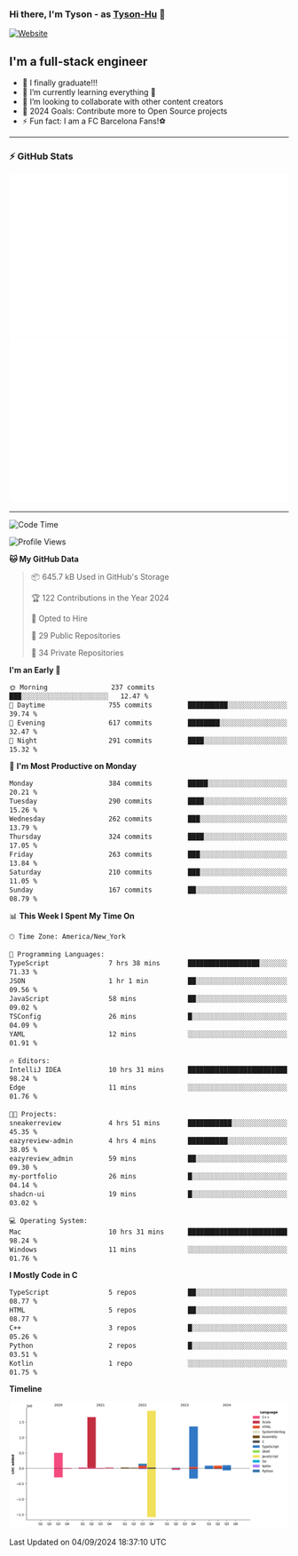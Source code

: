 ### Hi there, I'm Tyson - as [Tyson-Hu][website] 👋

[![Website](https://img.shields.io/website?label=Tianzhe.me&style=for-the-badge&url=https%3A%2F%2Ftianzhe.me)](https://tianzhe.me)


## I'm a full-stack engineer

- 🔭 I finally graduate!!!
- 🌱 I’m currently learning everything 🤣
- 👯 I’m looking to collaborate with other content creators
- 🥅 2024 Goals: Contribute more to Open Source projects
- ⚡ Fun fact: I am a FC Barcelona Fans!⚽️

---

### ⚡️ GitHub Stats
![](https://raw.githubusercontent.com/Tyson-Hu/github-stats-card/master/generated/overview.svg)
![](https://raw.githubusercontent.com/Tyson-Hu/github-stats-card/master/generated/languages.svg)

---

<!--START_SECTION:waka-->
![Code Time](http://img.shields.io/badge/Code%20Time-223%20hrs%2042%20mins-blue)

![Profile Views](http://img.shields.io/badge/Profile%20Views-0-blue)

**🐱 My GitHub Data** 

> 📦 645.7 kB Used in GitHub's Storage 
 > 
> 🏆 122 Contributions in the Year 2024
 > 
> 💼 Opted to Hire
 > 
> 📜 29 Public Repositories 
 > 
> 🔑 34 Private Repositories 
 > 
**I'm an Early 🐤** 

```text
🌞 Morning                237 commits         ███░░░░░░░░░░░░░░░░░░░░░░   12.47 % 
🌆 Daytime                755 commits         ██████████░░░░░░░░░░░░░░░   39.74 % 
🌃 Evening                617 commits         ████████░░░░░░░░░░░░░░░░░   32.47 % 
🌙 Night                  291 commits         ████░░░░░░░░░░░░░░░░░░░░░   15.32 % 
```
📅 **I'm Most Productive on Monday** 

```text
Monday                   384 commits         █████░░░░░░░░░░░░░░░░░░░░   20.21 % 
Tuesday                  290 commits         ████░░░░░░░░░░░░░░░░░░░░░   15.26 % 
Wednesday                262 commits         ███░░░░░░░░░░░░░░░░░░░░░░   13.79 % 
Thursday                 324 commits         ████░░░░░░░░░░░░░░░░░░░░░   17.05 % 
Friday                   263 commits         ███░░░░░░░░░░░░░░░░░░░░░░   13.84 % 
Saturday                 210 commits         ███░░░░░░░░░░░░░░░░░░░░░░   11.05 % 
Sunday                   167 commits         ██░░░░░░░░░░░░░░░░░░░░░░░   08.79 % 
```


📊 **This Week I Spent My Time On** 

```text
🕑︎ Time Zone: America/New_York

💬 Programming Languages: 
TypeScript               7 hrs 38 mins       ██████████████████░░░░░░░   71.33 % 
JSON                     1 hr 1 min          ██░░░░░░░░░░░░░░░░░░░░░░░   09.56 % 
JavaScript               58 mins             ██░░░░░░░░░░░░░░░░░░░░░░░   09.02 % 
TSConfig                 26 mins             █░░░░░░░░░░░░░░░░░░░░░░░░   04.09 % 
YAML                     12 mins             ░░░░░░░░░░░░░░░░░░░░░░░░░   01.91 % 

🔥 Editors: 
IntelliJ IDEA            10 hrs 31 mins      █████████████████████████   98.24 % 
Edge                     11 mins             ░░░░░░░░░░░░░░░░░░░░░░░░░   01.76 % 

🐱‍💻 Projects: 
sneakerreview            4 hrs 51 mins       ███████████░░░░░░░░░░░░░░   45.35 % 
eazyreview-admin         4 hrs 4 mins        ██████████░░░░░░░░░░░░░░░   38.05 % 
eazyreview_admin         59 mins             ██░░░░░░░░░░░░░░░░░░░░░░░   09.30 % 
my-portfolio             26 mins             █░░░░░░░░░░░░░░░░░░░░░░░░   04.14 % 
shadcn-ui                19 mins             █░░░░░░░░░░░░░░░░░░░░░░░░   03.02 % 

💻 Operating System: 
Mac                      10 hrs 31 mins      █████████████████████████   98.24 % 
Windows                  11 mins             ░░░░░░░░░░░░░░░░░░░░░░░░░   01.76 % 
```

**I Mostly Code in C** 

```text
TypeScript               5 repos             ██░░░░░░░░░░░░░░░░░░░░░░░   08.77 % 
HTML                     5 repos             ██░░░░░░░░░░░░░░░░░░░░░░░   08.77 % 
C++                      3 repos             █░░░░░░░░░░░░░░░░░░░░░░░░   05.26 % 
Python                   2 repos             █░░░░░░░░░░░░░░░░░░░░░░░░   03.51 % 
Kotlin                   1 repo              ░░░░░░░░░░░░░░░░░░░░░░░░░   01.75 % 
```



**Timeline**

![Lines of Code chart](https://raw.githubusercontent.com/Tyson-Hu/Tyson-Hu/main/assets/bar_graph.png)


 Last Updated on 04/09/2024 18:37:10 UTC
<!--END_SECTION:waka-->


[website]: https://github.com/Tyson-Hu
